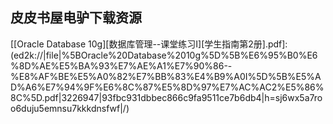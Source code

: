 ## 皮皮书屋电驴下载资源 

[PKI Uncovered_ Certificate-Based Security Solutions for Next-Generation Networks.pdf]: (ed2k://|file|PKI%20Uncovered_%20Certificate-Based%20Security%20Solutions%20for%20Next-Generation%20Networks.pdf|2433126|96c8a8a6ad3f7030ec960e09fe0d7eed|h=aofnjx3xvddx5ve2h2fpbeqwtg5f7eaa|/)

[C++ Primer (4th Edition).chm]: (ed2k://|file|C%2B%2B%20Primer%20%284th%20Edition%29.chm|1669020|11d25801013bb0ef77481ac7b4644d12|h=3vvrrl3shiaql2uhox5ne4numthmq5d7|/)

[the cert c secure coding standard.pdf]: (ed2k://|file|the%20cert%20c%20secure%20coding%20standard.pdf|2148575|783c9d3f1acea5e4c7b1e03ceea97cb1|h=dseeggmffbfuipgvk3hwu344gbx47lsb|/)

[Programming Languages.pdf]: (ed2k://|file|Programming%20Languages.pdf|1387532|15feaf91afa7352866b57df23e9e81c8|h=mq54bgj65c53lda55ofqd6ym46ome5xg|/)

[Ruby on  Rails Enterprise Application Development_ Plan, Program, Extend.pdf]: (ed2k://|file|Ruby%20on%20%20Rails%20Enterprise%20Application%20Development_%20Plan%2C%20Program%2C%20Extend.pdf|15427050|aaf4c49419343c8c6c0d1e72ac997068|h=ozcl2ykh6ard26iqltwxmfinbc4c7eg6|/)

[Programming in Python 3_ A Complete Introduction to the Python Language.chm]: (ed2k://|file|Programming%20in%20Python%203_%20A%20Complete%20Introduction%20to%20the%20Python%20Language.chm|1970390|9b2df4843ac46730bf163e90e7534090|h=4sxvcrmbum7olyd7j7jiojt7t66hrnpb|/)

[The Symbian OS Architecture Sourcebook_ Design and Evolution of a Mobile Phone OS.pdf]: (ed2k://|file|The%20Symbian%20OS%20Architecture%20Sourcebook_%20Design%20and%20Evolution%20of%20a%20Mobile%20Phone%20OS.pdf|4132854|2dee025abc52cbb1d09ab0779d7712a7|h=hg3b2gongk6jfkuzxbj3q7fwinqkw3ag|/)

[Think Stats (canonical PDF).pdf]: (ed2k://|file|Think%20Stats%20%28canonical%20PDF%29.pdf|8998915|cc4dfca4d6ef51c79f93959b57abc0b6|h=lgsmxrcpukqfk3w7cdee7lskfboqo2hu|/)

[BlackBerry Curve Made Simple_ For the BlackBerry Curve 8500 Series.pdf]: (ed2k://|file|BlackBerry%20Curve%20Made%20Simple_%20For%20the%20BlackBerry%20Curve%208500%20Series.pdf|38992553|b51cc317d71f574193c2b1c35a743c17|h=bub6twkyds6t4xu75yqchg52x63adxhu|/)

[Android Apps for Absolute Beginners, Second Edition.pdf]: (ed2k://|file|Android%20Apps%20for%20Absolute%20Beginners%2C%20Second%20Edition.pdf|30367331|05292dbb0d46027df9c18d2993a800f3|h=agfij46josvdexkt7phpxjarzuxmphzh|/)

[Palm webOS.pdf]: (ed2k://|file|Palm%20webOS.pdf|7016588|8d697415d169a433b3589b008b9e7cf3|h=hqnh64ern2waono4rskwkrqscg4q3n2f|/)

[UML for the IT Business Analyst, 2nd Edition.pdf]: (ed2k://|file|UML%20for%20the%20IT%20Business%20Analyst%2C%202nd%20Edition.pdf|4832362|847c570763b4e1de738c806494395a78|h=zvzepq5oyspr5bi5r52gfe3durfmjril|/)

[Operating Systems Design and Implementation (3rd Edition).chm]: (ed2k://|file|Operating%20Systems%20Design%20and%20Implementation%20%283rd%20Edition%29.chm|6708132|757122b7d967d10e708c2887f354b438|h=juvdiptboggflknbfdca6oegcltlc7uk|/)

[Operating Systems_ Internals and Design Principles (6th Edition).zip]: (ed2k://|file|Operating%20Systems_%20Internals%20and%20Design%20Principles%20%286th%20Edition%29.zip|26812616|7e3a6d2ac1788225e23b3fc87d98b728|h=6xarlxcrgftfxuuwa4ozfd6ji5pzteob|/)

[Network Algorithmics.pdf]: (ed2k://|file|Network%20Algorithmics.pdf|5021008|75bf5fd439e1445203b35ea4820a6784|h=47k4uj5bd6ghsnpwxv7e7vtw2giyf3mp|/)

[Fedora 6和Red Hat Enterprise Linux宝典（二）.pdf]: (ed2k://|file|Fedora%206%E5%92%8CRed%20Hat%20Enterprise%20Linux%E5%AE%9D%E5%85%B8%EF%BC%88%E4%BA%8C%EF%BC%89.pdf|43217710|7f776c6d2bc0e230b9c20873ccf47cbb|h=gumcys66o5dc4ffms5c5mwjfkycvjdmp|/)

[Digital Image Processing_ An Algorithmic Introduction using Java.pdf]: (ed2k://|file|Digital%20Image%20Processing_%20An%20Algorithmic%20Introduction%20using%20Java.pdf|8201765|cd9853c7c78342f573c81a63e1669719|h=72wj2n4iiy7gnmnosgxuci2gdedzkmne|/)

[Pro Arduino.pdf]: (ed2k://|file|Pro%20Arduino.pdf|10181790|a6a9ec0c865ae74355bc6201f4b6efe0|h=xrnct2omchy5zupxacbnbe6wefu4bizi|/)

[Getting Started with OpenShift.pdf]: (ed2k://|file|Getting%20Started%20with%20OpenShift.pdf|7484130|279e752b08d83ba7584062ae5779b76b|h=3raoca4dpzgak5x52v65vw5i55wwwipw|/)

[Intelligent Systems for Automated Learning and Adaptation.pdf]: (ed2k://|file|Intelligent%20Systems%20for%20Automated%20Learning%20and%20Adaptation.pdf|7710577|2b89e595829417692638d4ed0c9ba63e|h=ma7dfaph4k7wy4zq5klmuocnd57g77uh|/)

[跟老子学做事.pdf]: (ed2k://|file|%E8%B7%9F%E8%80%81%E5%AD%90%E5%AD%A6%E5%81%9A%E4%BA%8B.pdf|3813258|6339955f89625d7e97a9f6d820e09683|h=mj3qvopgkjkpvayhzehpbfby6mymrvp3|/)

[Advanced Bash-Scripting Guide 6.1.pdf]: (ed2k://|file|Advanced%20Bash-Scripting%20Guide%206.1.pdf|2617354|cde85d897d8752ac63627b3345ac7978|h=6qlocs3dghfd6n6naosg7i6erhp6rd2c|/)

[Pyomo – Optimization Modeling in Python.pdf]: (ed2k://|file|Pyomo%20%E2%80%93%20Optimization%20Modeling%20in%20Python.pdf|2013853|d70bad07bff84ea501351f88c7d99a4a|h=ulfzjipvf5zezalx3z4sv46svi7gxcpo|/)

[Windows 7 Annoyances.pdf]: (ed2k://|file|Windows%207%20Annoyances.pdf|9985706|f4758fd1fce8e2557562593c399159bf|h=2omomteolvsgikqnq2c7hszoh2cwrilf|/)

[Ubuntu Hacks.chm]: (ed2k://|file|Ubuntu%20Hacks.chm|3870142|d3a27fceb2402273dbfd461f85aecdb5|h=3z3g7yzw5tedyhuhxebchahoqizssfuo|/)

[Mastering Sublime Text.pdf]: (ed2k://|file|Mastering%20Sublime%20Text.pdf|2645336|89f64ef4daf34819c314bd8e0b307764|h=strypn5rejfuus6n5qaj6266ag6wet24|/)

[PeopleSoft Developer’s Guide for PeopleTools & PeopleCode.pdf]: (ed2k://|file|PeopleSoft%20Developer%E2%80%99s%20Guide%20for%20PeopleTools%20%26%20PeopleCode.pdf|21789015|efca99cec5a3eed5433f5f590fbf60b5|h=icnujn7hyaizum7ff5orvjfs2bncb6p4|/)

[FSO组件详解.pdf]: (ed2k://|file|FSO%E7%BB%84%E4%BB%B6%E8%AF%A6%E8%A7%A3.pdf|366848|fa9782042aa29959026700049e3929d6|h=kwzmn63g4ok56xsv5ym2abgkhs5qycud|/)

[The Real MCTS SQL Server 2008 Exam 70-432 Prep Kit_ Database Implementation and Maintenance.pdf]: (ed2k://|file|The%20Real%20MCTS%20SQL%20Server%202008%20Exam%2070-432%20Prep%20Kit_%20Database%20Implementation%20and%20Maintenance.pdf|9949828|f9a16d1049ed67a041d2d9a2150fff72|h=5gt6dwcufaiypvpparlpwvzvhysfunq7|/)

[Professional Windows 8 Programming_ Application Development with C# and XAML.pdf]: (ed2k://|file|Professional%20Windows%208%20Programming_%20Application%20Development%20with%20C%23%20and%20XAML.pdf|26550165|8978d6a6844530ce9aea3eb3c3028cfa|h=4etkmaba3azzzifh2ezxgf6zwmjqc7xl|/)

[MySQL 5.0 Certification Study Guide.chm]: (ed2k://|file|MySQL%205.0%20Certification%20Study%20Guide.chm|1679573|9500236259ac41f7ab169c02f6026a5e|h=auee4lhwnthiq5c7eswx7fuextqdbvmv|/)

[Instant Lift Web Applications How-to.pdf]: (ed2k://|file|Instant%20Lift%20Web%20Applications%20How-to.pdf|1158138|4327bd25496715a8d1ef7807141d8c2c|h=u5v4j42q44m5nlk3n2fzgxgazzhwvztq|/)

[Designing the iPhone User Experience_ A User-Centered Approach to Sketching and Prototyping iPhone Apps.pdf]: (ed2k://|file|Designing%20the%20iPhone%20User%20Experience_%20A%20User-Centered%20Approach%20to%20Sketching%20and%20Prototyping%20iPhone%20Apps.pdf|13244958|c2dc1adcc421d7067ce96c511b15b150|h=73o3yuqqywptolxjcdxzr7nybxyedue2|/)

[Refactoring to Patterns.chm]: (ed2k://|file|Refactoring%20to%20Patterns.chm|3496493|ba8a732b93d16f19e1d63c320298d95f|h=atzka2rp7ey2niubcqkxgsg47vzyooeh|/)

[Document and Image Compression.pdf]: (ed2k://|file|Document%20and%20Image%20Compression.pdf|6135160|b8503e362ad8a9f6a6065199a88d9c15|h=ptoqynm57fc6loa6556zodv73ena4jqh|/)

[Learning the bash Shell, 3rd Edition.chm]: (ed2k://|file|Learning%20the%20bash%20Shell%2C%203rd%20Edition.chm|731456|9fd870a1f5d3319ae56b1a8d883215b1|h=smq4ko6pqz2ah3ncbux6foqqv6jb3e2q|/)

[Linux 101 Hacks(中文版).pdf]: (ed2k://|file|Linux%20101%20Hacks%28%E4%B8%AD%E6%96%87%E7%89%88%29.pdf|1422465|3cef38b2574cb4771962587ddd65a59c|h=t6j7lmef5x3dwokzihyc3kamfn432owo|/)

[Non-Programmers T utorial For Python.pdf]: (ed2k://|file|Non-Programmers%20T%20utorial%20For%20Python.pdf|206711|1a01c8ebd49cdd3f035cd2af444dd946|h=6dfh34hadkwqh34ruiqku7xsmhp3xcwm|/)

[Catastrophe Disentanglement_ Getting Software Projects Back on Track.chm]: (ed2k://|file|Catastrophe%20Disentanglement_%20Getting%20Software%20Projects%20Back%20on%20Track.chm|1211425|064522b614c7f14a3636cccf17fb3539|h=3bcbapjhe5zpeeshxv4gtvbwwcrvajj6|/)

[Introduction to Java Programming, Comprehensive Version (9th Edition).pdf]: (ed2k://|file|Introduction%20to%20Java%20Programming%2C%20Comprehensive%20Version%20%289th%20Edition%29.pdf|29793008|6d5dc51391cfa61c45ea458f35f19ad1|h=xw2kgbzz2sbil4rwlg7a2ju47xku6f6h|/)

[A Course in In-Memory Data Management.pdf]: (ed2k://|file|A%20Course%20in%20In-Memory%20Data%20Management.pdf|13571530|7b3aa71c61c6efc036949f0adf2e645b|h=26jnp6kgjue7mqyhrl6fzo6mkurtgqba|/)

[0day安全：软件漏洞分析技术.pdf]: (ed2k://|file|0day%E5%AE%89%E5%85%A8%EF%BC%9A%E8%BD%AF%E4%BB%B6%E6%BC%8F%E6%B4%9E%E5%88%86%E6%9E%90%E6%8A%80%E6%9C%AF.pdf|50916878|a7fafbf7cabe25ac108609d0c87393a5|h=5pi3vccumd66hwzpru4vez4cj74cf7jt|/)

[New Trends in Data Warehousing and Data Analysis.pdf]: (ed2k://|file|New%20Trends%20in%20Data%20Warehousing%20and%20Data%20Analysis.pdf|11261479|8b42e0fc92f0247ce08b600b40c02dd0|h=d7ve4wfjc22hcbtgtx2mepg6pkj7jzkp|/)

[Extending and Embedding Perl.pdf]: (ed2k://|file|Extending%20and%20Embedding%20Perl.pdf|4330298|7e14eddb1734957f99e76ec7b074706b|h=2kn3b2n73s5jl4fq2yqrwdmcbuu4swar|/)

[The Guru’s Guide to SQL Server_ Architecture and Internals.chm]: (ed2k://|file|The%20Guru%E2%80%99s%20Guide%20to%20SQL%20Server_%20Architecture%20and%20Internals.chm|1704305|b52b7a118ede2379a91c6a8ab8468d3d|h=4n4wn6lr54sfor7utghf4c3uzkxbsp43|/)

[GIS for Web Developers.pdf]: (ed2k://|file|GIS%20for%20Web%20Developers.pdf|4698052|6b6a46a971fd244722f0e1f88e172852|h=km7uszogp5ccr73vdq63rhm2iqlokh4r|/)

[Scheduling_ Theory, Algorithms, and Systems, 4th Edition.pdf]: (ed2k://|file|Scheduling_%20Theory%2C%20Algorithms%2C%20and%20Systems%2C%204th%20Edition.pdf|11562606|4ed12ae2521575d31554357b8f5c6333|h=n77viq73umglgrppefdzesndmywnst74|/)

[Jump Start HTML5 Basics.pdf]: (ed2k://|file|Jump%20Start%20HTML5%20Basics.pdf|2406209|0221642e895556a18e3d8e1377adba18|h=ekjckokrkqzjd4yf4ihelb2ukmc5wjkh|/)

[全图解李小龙寸劲拳.pdf]: (ed2k://|file|%E5%85%A8%E5%9B%BE%E8%A7%A3%E6%9D%8E%E5%B0%8F%E9%BE%99%E5%AF%B8%E5%8A%B2%E6%8B%B3.pdf|24811561|b5c97ddb0d2fbf6ebdc3bcb96c7a097d|h=t2urhlsjwiiupoohtwtplscfxckt7pdb|/)

[GPU Gems 2_ Programming Techniques for High-performance Graphics and General-purpose Computation.rar]: (ed2k://|file|GPU%20Gems%202_%20Programming%20Techniques%20for%20High-performance%20Graphics%20and%20General-purpose%20Computation.rar|14934525|49035bf29ad376b92eee124738133d4c|h=4m4gtrqwxqybzdstxffm2zfpv7a4qdgm|/)

[C语言入门经典 （第4版）.pdf]: (ed2k://|file|C%E8%AF%AD%E8%A8%80%E5%85%A5%E9%97%A8%E7%BB%8F%E5%85%B8%20%EF%BC%88%E7%AC%AC4%E7%89%88%EF%BC%89.pdf|28464697|3c86287eb2a6d2ca0224b761f5044bbf|h=jhg56rhy7xk35aakpkehqum7q2eut44v|/)

[Paradigms of Artificial Intelligence Programming_Case Studies in Common LISP.pdf]: (ed2k://|file|Paradigms%20of%20Artificial%20Intelligence%20Programming_Case%20Studies%20in%20Common%20LISP.pdf|18366040|9d74989bf13dbdd329d1beaffa2c6979|h=rogwegazznancsazlmmnmwl4yidmosy7|/)

[[Oracle Database 10g][数据库管理--课堂练习I][学生指南第2册].pdf]: (ed2k://|file|%5BOracle%20Database%2010g%5D%5B%E6%95%B0%E6%8D%AE%E5%BA%93%E7%AE%A1%E7%90%86--%E8%AF%BE%E5%A0%82%E7%BB%83%E4%B9%A0I%5D%5B%E5%AD%A6%E7%94%9F%E6%8C%87%E5%8D%97%E7%AC%AC2%E5%86%8C%5D.pdf|3226947|93fbc931dbbec866c9fa9511ce7b6db4|h=sj6wx5a7roo6duju5emnsu7kkkdnsfwf|/)

[一线架构师实践指南.pdf]: (ed2k://|file|%E4%B8%80%E7%BA%BF%E6%9E%B6%E6%9E%84%E5%B8%88%E5%AE%9E%E8%B7%B5%E6%8C%87%E5%8D%97.pdf|25760018|021c50e6ae871e0ee77eafb49c721d3b|h=hql6f5jnzidi5eifq3m5zscl3owg3c3l|/)

[Network and Parallel Computing.pdf]: (ed2k://|file|Network%20and%20Parallel%20Computing.pdf|8896840|f57dffba1b0b7d4c34434d1f125b6083|h=ir7gl5aemxxmrr4rrq5qrlk7ysamqsws|/)

[JQuery Action （SECOND EDITION）.pdf]: (ed2k://|file|JQuery%20Action%20%EF%BC%88SECOND%20EDITION%EF%BC%89.pdf|6741062|cb9c5d71d541e31d0068e6d31ccfd69a|h=ktp7y2zux5npwceiiix5i4gatdtgpsuo|/)

[Decompiling Android.pdf]: (ed2k://|file|Decompiling%20Android.pdf|4700023|fa51646334b9342cb81f91fa21544924|h=kaumqwrsqf46ev7zjgna5555acpodgw4|/)

[ActionScript_ Your visual blueprint for creating interactive projects in Flash CS4 Professional.pdf]: (ed2k://|file|ActionScript_%20Your%20visual%20blueprint%20for%20creating%20interactive%20projects%20in%20Flash%20CS4%20Professional.pdf|21431622|e1b570bec98855bf239efffe7d55c1c6|h=t3fde6jvj7fgceexda5n7ycuj746tsqw|/)

[Trends In Functional Programming Volume 4.pdf]: (ed2k://|file|Trends%20In%20Functional%20Programming%20Volume%204.pdf|14470132|0342b50422d03b3ceddf53878b425518|h=la566eohxk76fb4gvg4k2wqywiqkrpdr|/)

[ASP.NET MVC 1.0 Test Driven Development_ Problem – Design – Solution.pdf]: (ed2k://|file|ASP.NET%20MVC%201.0%20Test%20Driven%20Development_%20Problem%20%E2%80%93%20Design%20%E2%80%93%20Solution.pdf|4333271|dcd1ad0df28fb5a4dfd9b950b62d903f|h=udqocl3ndywdeuozxihzcj4qutscfb4u|/)

[SQL For Dummies, 7th Edition.pdf]: (ed2k://|file|SQL%20For%20Dummies%2C%207th%20Edition.pdf|6671258|a8d7553eee3576b3ce0085e08a2629a5|h=ctefrrjgm5hycan4lfif3lfig2tyvhg5|/)

[Joomla! 1.5 JavaScript jQuery.pdf]: (ed2k://|file|Joomla%21%201.5%20JavaScript%20jQuery.pdf|3183175|896ec1d7d5faff28ecfa292d9bfc29ba|h=dk6kjpmwia47d32avptthm2diotlpih2|/)

[The One Minute To-Do List.pdf]: (ed2k://|file|The%20One%20Minute%20To-Do%20List.pdf|1767828|5be9d2556417293085cd4138bdae20f1|h=scfjy66s6oo7ykggpjguudmacgh6zans|/)

[ant中文帮助.pdf]: (ed2k://|file|ant%E4%B8%AD%E6%96%87%E5%B8%AE%E5%8A%A9.pdf|420916|6dae5b417a8d595eb438c083ee35dcb6|h=oqn2gmqbnpt4quccy43rgltdffhjch3y|/)

[计算机图形学.pdf]: (ed2k://|file|%E8%AE%A1%E7%AE%97%E6%9C%BA%E5%9B%BE%E5%BD%A2%E5%AD%A6.pdf|4541199|4465ee130b7f2d9f74e8cd009b42396d|h=axv5aginjni3254hj6xtg5c5b7n6lpdq|/)

[NoSQL Distilled (epub).pdf]: (ed2k://|file|NoSQL%20Distilled%20%28epub%29.pdf|9946213|3bf6d3f19df2400194a21f80fb11e0dc|h=lb3sxe56xbviwzh5hxrvhjf5fl57hr2l|/)

[Mac OS X Snow Leopard_ The Missing Manual.pdf]: (ed2k://|file|Mac%20OS%20X%20Snow%20Leopard_%20The%20Missing%20Manual.pdf|13101774|f9d7d10070f1311e19c75f8fe8cb755a|h=qa5vtegw54nvhunlzstfjykcxojxpsus|/)

[Wireless Security_ Know It All.pdf]: (ed2k://|file|Wireless%20Security_%20Know%20It%20All.pdf|7610085|77f32122f0725d9a7596529264aa25a4|h=63fiqdp5yjd2ij3oaciz5gpgh5f23iow|/)

[Process Mining Discovery, Conformance and Enhancement of Business Processes.pdf]: (ed2k://|file|Process%20Mining%20Discovery%2C%20Conformance%20and%20Enhancement%20of%20Business%20Processes.pdf|11595386|11cceac3b7d126b62cd2916d19e4e3d6|h=hn2tprdcqs4lndbztn6ka4omjs3njlib|/)

[CCNP Practical Studies_ Troubleshooting.pdf]: (ed2k://|file|CCNP%20Practical%20Studies_%20Troubleshooting.pdf|20271176|4986feb7d444235c22516cf822220278|h=cultg6eqqg25cspgbdqp2fgbwyfg746o|/)

[Modeling in Event-B_ System and Software Engineering.pdf]: (ed2k://|file|Modeling%20in%20Event-B_%20System%20and%20Software%20Engineering.pdf|14315352|5a318ac52225ac20a3c799488594283a|h=hs4nswlc6hiskma2mocbddscwsb3pxva|/)

[HTML5 Cookbook.pdf]: (ed2k://|file|HTML5%20Cookbook.pdf|21874571|861eee0a685fc20a60c3de710c086db1|h=tecj7h3r6n42szpcycgqwgvzujiavky7|/)

[Windows 8 Inside Out.pdf]: (ed2k://|file|Windows%208%20Inside%20Out.pdf|35675632|9dd89507fd8963da13cbeebf1dc5afd4|h=atej22rcpvfy35ei6o67wsyothzcckmo|/)

[Gitolite Essentials.pdf]: (ed2k://|file|Gitolite%20Essentials.pdf|4495670|ba8befbfce39645e45a06b00c844d3b3|h=jiwibc6oq5ev7am3zwmthyh72viywoh2|/)

[数码摄影构图与用光.pdf]: (ed2k://|file|%E6%95%B0%E7%A0%81%E6%91%84%E5%BD%B1%E6%9E%84%E5%9B%BE%E4%B8%8E%E7%94%A8%E5%85%89.pdf|42571942|cd2b31089c2d174d10028b44c14ee279|h=crl25jm4r7osdbswezinpe2qnp73d2x5|/)

[Best Android Apps.pdf]: (ed2k://|file|Best%20Android%20Apps.pdf|18431622|9085204ec579b784ceab491b1df73266|h=5pynazldatn5rbuz4l4cri2mv67a5x2v|/)

[Exceptional C++ Style.chm]: (ed2k://|file|Exceptional%20C%2B%2B%20Style.chm|564224|bbed7bccdea8bbb9388d8564e13777f9|h=opon75ietukrwe5g5tpqkr62ytq4ajac|/)

[Computer Security_ Art and Science.chm]: (ed2k://|file|Computer%20Security_%20Art%20and%20Science.chm|2747365|d67c72d12ada1f9ec1da7a606ee01544|h=obmbxwospi5la6e3csytokvc54ratpjd|/)

[Head First Android Development (Early Release).pdf]: (ed2k://|file|Head%20First%20Android%20Development%20%28Early%20Release%29.pdf|48480921|1e15c6ca4ff82b3af19e31e32d701acc|h=c2d7ydy2dmemmc3qsb5pvatinrqvoqkh|/)

[A FIRST COURSE IN PROBABILITY.pdf]: (ed2k://|file|A%20FIRST%20COURSE%20IN%20PROBABILITY.pdf|3193587|ec169bc46e35fccf4115c344fb63fff6|h=tqwl6kiwsmyli4vd7ms33fgyuuanh3uf|/)

